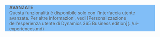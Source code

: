 <blockquote STYLE="background: #81BEF7;border-left:None"><b>AVANZATE</b><br />Questa funzionalità è disponibile solo con l'interfaccia utente avanzata. Per altre informazioni, vedi [Personalizzazione dell'esperienza utente di Dynamics 365 Business edition](../ui-experiences.md) </blockquote>
